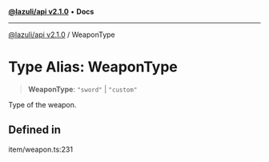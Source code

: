 [**@lazuli/api v2.1.0**](../README.md) • **Docs**

***

[@lazuli/api v2.1.0](../globals.md) / WeaponType

# Type Alias: WeaponType

> **WeaponType**: `"sword"` \| `"custom"`

Type of the weapon.

## Defined in

item/weapon.ts:231

